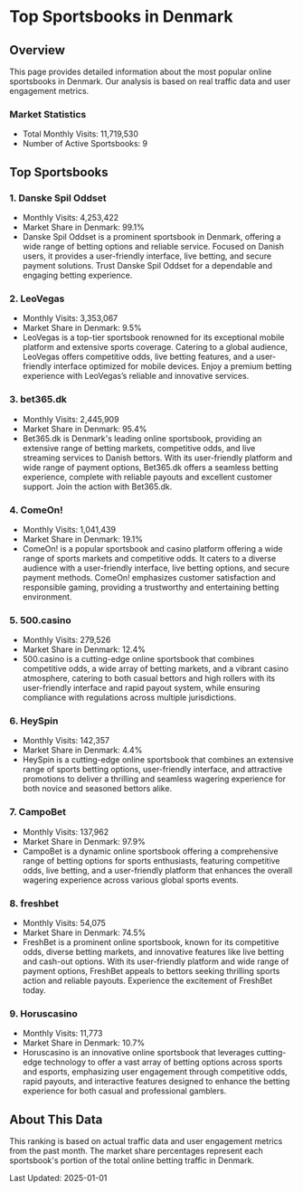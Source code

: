 # Top Sportsbooks in Denmark

## Overview
This page provides detailed information about the most popular online sportsbooks in Denmark. 
Our analysis is based on real traffic data and user engagement metrics.

### Market Statistics
- Total Monthly Visits: 11,719,530
- Number of Active Sportsbooks: 9

## Top Sportsbooks

### 1. Danske Spil Oddset
- Monthly Visits: 4,253,422
- Market Share in Denmark: 99.1%
-  Danske Spil Oddset is a prominent sportsbook in Denmark, offering a wide range of betting options and reliable service. Focused on Danish users, it provides a user-friendly interface, live betting, and secure payment solutions. Trust Danske Spil Oddset for a dependable and engaging betting experience.

### 2. LeoVegas
- Monthly Visits: 3,353,067
- Market Share in Denmark: 9.5%
-  LeoVegas is a top-tier sportsbook renowned for its exceptional mobile platform and extensive sports coverage. Catering to a global audience, LeoVegas offers competitive odds, live betting features, and a user-friendly interface optimized for mobile devices. Enjoy a premium betting experience with LeoVegas’s reliable and innovative services.

### 3. bet365.dk
- Monthly Visits: 2,445,909
- Market Share in Denmark: 95.4%
-  Bet365.dk is Denmark's leading online sportsbook, providing an extensive range of betting markets, competitive odds, and live streaming services to Danish bettors. With its user-friendly platform and wide range of payment options, Bet365.dk offers a seamless betting experience, complete with reliable payouts and excellent customer support. Join the action with Bet365.dk.

### 4. ComeOn!
- Monthly Visits: 1,041,439
- Market Share in Denmark: 19.1%
-  ComeOn! is a popular sportsbook and casino platform offering a wide range of sports markets and competitive odds. It caters to a diverse audience with a user-friendly interface, live betting options, and secure payment methods. ComeOn! emphasizes customer satisfaction and responsible gaming, providing a trustworthy and entertaining betting environment.

### 5. 500.casino
- Monthly Visits: 279,526
- Market Share in Denmark: 12.4%
- 500.casino is a cutting-edge online sportsbook that combines competitive odds, a wide array of betting markets, and a vibrant casino atmosphere, catering to both casual bettors and high rollers with its user-friendly interface and rapid payout system, while ensuring compliance with regulations across multiple jurisdictions.

### 6. HeySpin
- Monthly Visits: 142,357
- Market Share in Denmark: 4.4%
- HeySpin is a cutting-edge online sportsbook that combines an extensive range of sports betting options, user-friendly interface, and attractive promotions to deliver a thrilling and seamless wagering experience for both novice and seasoned bettors alike.

### 7. CampoBet
- Monthly Visits: 137,962
- Market Share in Denmark: 97.9%
- CampoBet is a dynamic online sportsbook offering a comprehensive range of betting options for sports enthusiasts, featuring competitive odds, live betting, and a user-friendly platform that enhances the overall wagering experience across various global sports events.

### 8. freshbet
- Monthly Visits: 54,075
- Market Share in Denmark: 74.5%
-  FreshBet is a prominent online sportsbook, known for its competitive odds, diverse betting markets, and innovative features like live betting and cash-out options. With its user-friendly platform and wide range of payment options, FreshBet appeals to bettors seeking thrilling sports action and reliable payouts. Experience the excitement of FreshBet today.

### 9. Horuscasino
- Monthly Visits: 11,773
- Market Share in Denmark: 10.7%
- Horuscasino is an innovative online sportsbook that leverages cutting-edge technology to offer a vast array of betting options across sports and esports, emphasizing user engagement through competitive odds, rapid payouts, and interactive features designed to enhance the betting experience for both casual and professional gamblers.


## About This Data
This ranking is based on actual traffic data and user engagement metrics from the past month. 
The market share percentages represent each sportsbook's portion of the total online betting traffic in Denmark.

Last Updated: 2025-01-01
